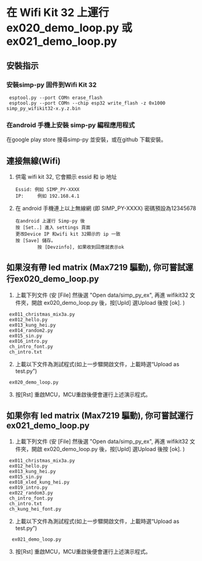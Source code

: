 # 在 Wifi Kit 32 上運行  ex020_demo_loop.py 或 ex021_demo_loop.py
## 安裝指示
### 安裝simp-py 固件到Wifi Kit 32
```
 esptool.py --port COMn erase_flash
 esptool.py --port COMn --chip esp32 write_flash -z 0x1000 simp_py_wifikit32-x.y.z.bin
```
### 在android 手機上安裝 simp-py 編程應用程式
在google play store 搜尋simp-py 並安裝，或在github 下載安裝。

## 連接無線(Wifi)
 1. 供電 wifi kit 32, 它會顯示 essid 和 ip 地址
    ```
    Essid: 例如 SIMP_PY-XXXX
    IP:     例如 192.168.4.1
    ```
 2. 在 android 手機連上以上無線網 (即 SIMP_PY-XXXX) 密碼預設為12345678
    ```
    在android 上運行 Simp-py 後
    按 [Set..] 進入 settings 頁面
    更改Device IP 和wifi kit 32顯示的 ip 一致
    按 [Save] 儲存。
            按 [Devzinfo], 如果收到回應就表示ok
    ```
    
## 如果沒有帶 led matrix (Max7219 驅動), 你可嘗試運行ex020_demo_loop.py
 1. 上載下列文件 (安 [File] 然後選 "Open data/simp_py_ex", 再進 wifikit32 文件夾，開啟 ex020_demo_loop.py 後，按[Upld] 選Upload 後按 [ok]. )
 ```
  ex011_christmas_mix3a.py
  ex012_hello.py
  ex013_kung_hei.py
  ex014_random2.py
  ex015_sin.py
  ex016_intro.py
  ch_intro_font.py  
  ch_intro.txt
 ```
 2. 上載以下文件為測試程式(如上一步驟開啟文件，上載時選“Upload as test.py”)
 ```
  ex020_demo_loop.py
 ```
 3. 按[Rst] 重啟MCU，MCU重啟後便會運行上述演示程式。

## 如果你有 led matrix (Max7219 驅動), 你可嘗試運行 ex021_demo_loop.py
 1. 上載下列文件 (安 [File] 然後選 "Open data/simp_py_ex", 再進 wifikit32 文件夾，開啟 ex020_demo_loop.py 後，按[Upld] 選Upload 後按 [ok]. )
 ```
  ex011_christmas_mix3a.py
  ex012_hello.py
  ex013_kung_hei.py
  ex015_sin.py
  ex018_xled_kung_hei.py
  ex019_intro.py
  ex022_random3.py
  ch_intro_font.py  
  ch_intro.txt
  ch_kung_hei_font.py
  ```
  2. 上載以下文件為測試程式(如上一步驟開啟文件，上載時選“Upload as test.py”)
```
  ex021_demo_loop.py
```
 3. 按[Rst] 重啟MCU，MCU重啟後便會運行上述演示程式。


